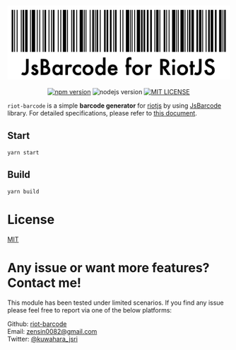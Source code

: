 <p align="center">
  <img src="https://raw.githubusercontent.com/kkeeth/riot-barcode/master/assets/img/barcode.png" alt="barcode" width="600">
  <br />
  <br />
<a href="https://badge.fury.io/js/riot-barcode"><img src="https://badge.fury.io/js/riot-barcode.svg" alt="npm version" /></a>
<img src="https://img.shields.io/badge/node-%3E%3D%2012.18.3-brightgreen.svg?style=social" alt="nodejs version" />
<a href="https://github.com/kkeeth/riot-barcode/blob/master/LICENSE"><img src="http://img.shields.io/badge/license-MIT-blue.svg?style=flat" alt="MIT LICENSE" /></a>

</p>

`riot-barcode` is a simple **barcode generator** for [riotjs](https://riot.js.org/) by using [JsBarcode](https://lindell.me/JsBarcode/) library. For detailed specifications, please refer to [this document](https://github.com/lindell/JsBarcode/blob/master/README.md#supported-barcodes).

## Start

```
yarn start
```

## Build

```
yarn build
```

# License

[MIT](https://github.com/kkeeth/riot-barcode/blob/master/LICENSE)

# Any issue or want more features? Contact me!

This module has been tested under limited scenarios. If you find any issue please feel free to report via one of the below platforms:

Github: <a href="https://github.com/kkeeth/riot-barcode/issues">riot-barcode</a><br>
Email: zensin0082@gmail.com<br>
Twitter: <a href="https://twitter.com/kuwahara_jsri" target="_blank">@kuwahara_jsri</a>
